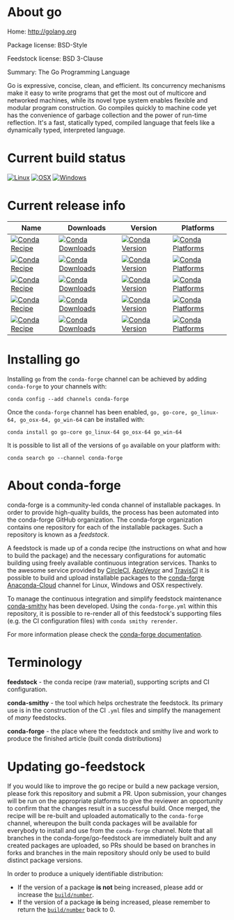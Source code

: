 About go
========

Home: http://golang.org

Package license: BSD-Style

Feedstock license: BSD 3-Clause

Summary: The Go Programming Language

Go is expressive, concise, clean, and efficient. Its concurrency mechanisms
make it easy to write programs that get the most out of multicore and
networked machines, while its novel type system enables flexible and
modular program construction. Go compiles quickly to machine code yet has
the convenience of garbage collection and the power of run-time reflection.
It's a fast, statically typed, compiled language that feels like a
dynamically typed, interpreted language.


Current build status
====================

[![Linux](https://img.shields.io/circleci/project/github/conda-forge/go-feedstock/master.svg?label=Linux)](https://circleci.com/gh/conda-forge/go-feedstock)
[![OSX](https://img.shields.io/travis/conda-forge/go-feedstock/master.svg?label=macOS)](https://travis-ci.org/conda-forge/go-feedstock)
[![Windows](https://img.shields.io/appveyor/ci/conda-forge/go-feedstock/master.svg?label=Windows)](https://ci.appveyor.com/project/conda-forge/go-feedstock/branch/master)

Current release info
====================

| Name | Downloads | Version | Platforms |
| --- | --- | --- | --- |
| [![Conda Recipe](https://img.shields.io/badge/recipe-go-green.svg)](https://anaconda.org/conda-forge/go) | [![Conda Downloads](https://img.shields.io/conda/dn/conda-forge/go.svg)](https://anaconda.org/conda-forge/go) | [![Conda Version](https://img.shields.io/conda/vn/conda-forge/go.svg)](https://anaconda.org/conda-forge/go) | [![Conda Platforms](https://img.shields.io/conda/pn/conda-forge/go.svg)](https://anaconda.org/conda-forge/go) |
| [![Conda Recipe](https://img.shields.io/badge/recipe-go--core-green.svg)](https://anaconda.org/conda-forge/go-core) | [![Conda Downloads](https://img.shields.io/conda/dn/conda-forge/go-core.svg)](https://anaconda.org/conda-forge/go-core) | [![Conda Version](https://img.shields.io/conda/vn/conda-forge/go-core.svg)](https://anaconda.org/conda-forge/go-core) | [![Conda Platforms](https://img.shields.io/conda/pn/conda-forge/go-core.svg)](https://anaconda.org/conda-forge/go-core) |
| [![Conda Recipe](https://img.shields.io/badge/recipe-go_linux--64-green.svg)](https://anaconda.org/conda-forge/go_linux-64) | [![Conda Downloads](https://img.shields.io/conda/dn/conda-forge/go_linux-64.svg)](https://anaconda.org/conda-forge/go_linux-64) | [![Conda Version](https://img.shields.io/conda/vn/conda-forge/go_linux-64.svg)](https://anaconda.org/conda-forge/go_linux-64) | [![Conda Platforms](https://img.shields.io/conda/pn/conda-forge/go_linux-64.svg)](https://anaconda.org/conda-forge/go_linux-64) |
| [![Conda Recipe](https://img.shields.io/badge/recipe-go_osx--64-green.svg)](https://anaconda.org/conda-forge/go_osx-64) | [![Conda Downloads](https://img.shields.io/conda/dn/conda-forge/go_osx-64.svg)](https://anaconda.org/conda-forge/go_osx-64) | [![Conda Version](https://img.shields.io/conda/vn/conda-forge/go_osx-64.svg)](https://anaconda.org/conda-forge/go_osx-64) | [![Conda Platforms](https://img.shields.io/conda/pn/conda-forge/go_osx-64.svg)](https://anaconda.org/conda-forge/go_osx-64) |
| [![Conda Recipe](https://img.shields.io/badge/recipe-go_win--64-green.svg)](https://anaconda.org/conda-forge/go_win-64) | [![Conda Downloads](https://img.shields.io/conda/dn/conda-forge/go_win-64.svg)](https://anaconda.org/conda-forge/go_win-64) | [![Conda Version](https://img.shields.io/conda/vn/conda-forge/go_win-64.svg)](https://anaconda.org/conda-forge/go_win-64) | [![Conda Platforms](https://img.shields.io/conda/pn/conda-forge/go_win-64.svg)](https://anaconda.org/conda-forge/go_win-64) |

Installing go
=============

Installing `go` from the `conda-forge` channel can be achieved by adding `conda-forge` to your channels with:

```
conda config --add channels conda-forge
```

Once the `conda-forge` channel has been enabled, `go, go-core, go_linux-64, go_osx-64, go_win-64` can be installed with:

```
conda install go go-core go_linux-64 go_osx-64 go_win-64
```

It is possible to list all of the versions of `go` available on your platform with:

```
conda search go --channel conda-forge
```


About conda-forge
=================

conda-forge is a community-led conda channel of installable packages.
In order to provide high-quality builds, the process has been automated into the
conda-forge GitHub organization. The conda-forge organization contains one repository
for each of the installable packages. Such a repository is known as a *feedstock*.

A feedstock is made up of a conda recipe (the instructions on what and how to build
the package) and the necessary configurations for automatic building using freely
available continuous integration services. Thanks to the awesome service provided by
[CircleCI](https://circleci.com/), [AppVeyor](http://www.appveyor.com/)
and [TravisCI](https://travis-ci.org/) it is possible to build and upload installable
packages to the [conda-forge](https://anaconda.org/conda-forge)
[Anaconda-Cloud](http://docs.anaconda.org/) channel for Linux, Windows and OSX respectively.

To manage the continuous integration and simplify feedstock maintenance
[conda-smithy](http://github.com/conda-forge/conda-smithy) has been developed.
Using the ``conda-forge.yml`` within this repository, it is possible to re-render all of
this feedstock's supporting files (e.g. the CI configuration files) with ``conda smithy rerender``.

For more information please check the [conda-forge documentation](https://conda-forge.org/docs/).

Terminology
===========

**feedstock** - the conda recipe (raw material), supporting scripts and CI configuration.

**conda-smithy** - the tool which helps orchestrate the feedstock.
                   Its primary use is in the construction of the CI ``.yml`` files
                   and simplify the management of *many* feedstocks.

**conda-forge** - the place where the feedstock and smithy live and work to
                  produce the finished article (built conda distributions)


Updating go-feedstock
=====================

If you would like to improve the go recipe or build a new
package version, please fork this repository and submit a PR. Upon submission,
your changes will be run on the appropriate platforms to give the reviewer an
opportunity to confirm that the changes result in a successful build. Once
merged, the recipe will be re-built and uploaded automatically to the
`conda-forge` channel, whereupon the built conda packages will be available for
everybody to install and use from the `conda-forge` channel.
Note that all branches in the conda-forge/go-feedstock are
immediately built and any created packages are uploaded, so PRs should be based
on branches in forks and branches in the main repository should only be used to
build distinct package versions.

In order to produce a uniquely identifiable distribution:
 * If the version of a package **is not** being increased, please add or increase
   the [``build/number``](http://conda.pydata.org/docs/building/meta-yaml.html#build-number-and-string).
 * If the version of a package **is** being increased, please remember to return
   the [``build/number``](http://conda.pydata.org/docs/building/meta-yaml.html#build-number-and-string)
   back to 0.
